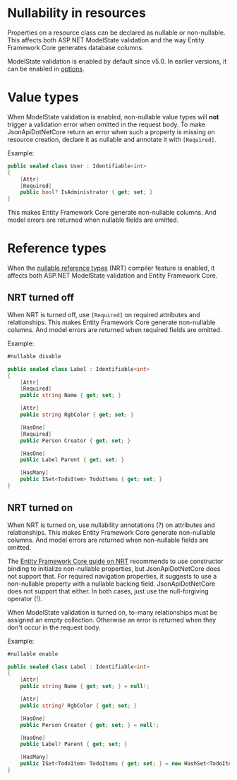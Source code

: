 # Nullability in resources

Properties on a resource class can be declared as nullable or non-nullable. This affects both ASP.NET ModelState validation and the way Entity Framework Core generates database columns.

ModelState validation is enabled by default since v5.0. In earlier versions, it can be enabled in [options](~/usage/options.md#modelstate-validation).

# Value types

When ModelState validation is enabled, non-nullable value types will **not** trigger a validation error when omitted in the request body.
To make JsonApiDotNetCore return an error when such a property is missing on resource creation, declare it as nullable and annotate it with `[Required]`.

Example:

```c#
public sealed class User : Identifiable<int>
{
    [Attr]
    [Required]
    public bool? IsAdministrator { get; set; }
}
```

This makes Entity Framework Core generate non-nullable columns. And model errors are returned when nullable fields are omitted.

# Reference types

When the [nullable reference types](https://docs.microsoft.com/en-us/dotnet/csharp/nullable-references) (NRT) compiler feature is enabled, it affects both ASP.NET ModelState validation and Entity Framework Core.

## NRT turned off

When NRT is turned off, use `[Required]` on required attributes and relationships. This makes Entity Framework Core generate non-nullable columns. And model errors are returned when required fields are omitted.

Example:

```c#
#nullable disable

public sealed class Label : Identifiable<int>
{
    [Attr]
    [Required]
    public string Name { get; set; }

    [Attr]
    public string RgbColor { get; set; }

    [HasOne]
    [Required]
    public Person Creator { get; set; }

    [HasOne]
    public Label Parent { get; set; }

    [HasMany]
    public ISet<TodoItem> TodoItems { get; set; }
}
```

## NRT turned on

When NRT is turned on, use nullability annotations (?) on attributes and relationships. This makes Entity Framework Core generate non-nullable columns. And model errors are returned when non-nullable fields are omitted.

The [Entity Framework Core guide on NRT](https://docs.microsoft.com/en-us/ef/core/miscellaneous/nullable-reference-types) recommends to use constructor binding to initialize non-nullable properties, but JsonApiDotNetCore does not support that. For required navigation properties, it suggests to use a non-nullable property with a nullable backing field. JsonApiDotNetCore does not support that either. In both cases, just use the null-forgiving operator (!).

When ModelState validation is turned on, to-many relationships must be assigned an empty collection. Otherwise an error is returned when they don't occur in the request body.

Example:

```c#
#nullable enable

public sealed class Label : Identifiable<int>
{
    [Attr]
    public string Name { get; set; } = null!;

    [Attr]
    public string? RgbColor { get; set; }

    [HasOne]
    public Person Creator { get; set; } = null!;

    [HasOne]
    public Label? Parent { get; set; }

    [HasMany]
    public ISet<TodoItem> TodoItems { get; set; } = new HashSet<TodoItem>();
}
```
